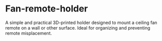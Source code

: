 # Fan-remote-holder
A simple and practical 3D-printed holder designed to mount a ceiling fan remote on a wall or other surface. Ideal for organizing and preventing remote misplacement.
